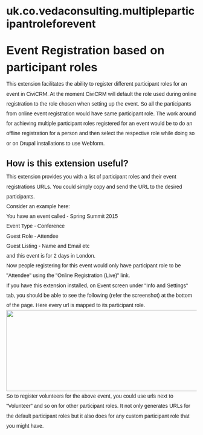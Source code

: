 # uk.co.vedaconsulting.multipleparticipantroleforevent
<h1 dir="ltr" style="line-height:1.44;margin-top:24pt;margin-bottom:6pt;"><span id="docs-internal-guid-2567e5ef-c343-cf66-96ea-e4ed95555af1"><span style="font-size: 31px; font-family: Arial; vertical-align: baseline; white-space: pre-wrap; background-color: transparent;">Event Registration based on participant roles</span></span></h1>

<p dir="ltr" style="line-height:1.8719999313354452;margin-top:0pt;margin-bottom:0pt;"><span id="docs-internal-guid-2567e5ef-c343-cf66-96ea-e4ed95555af1"><span style="font-family: Arial; vertical-align: baseline; white-space: pre-wrap; background-color: transparent;">This extension facilitates the ability to register different participant roles for an event in CiviCRM. At the moment CiviCRM will default the role used during online registration to the role chosen when setting up the event. So all the participants from online event registration would have same participant role. The work around for achieving multiple participant roles registered for an event would be to do an offline registration for a person and then select the respective role while doing so or on Drupal installations to use Webform. </span></span></p>

<h2 dir="ltr" style="line-height:1.44;margin-top:18pt;margin-bottom:4pt;"><span id="docs-internal-guid-2567e5ef-c343-cf66-96ea-e4ed95555af1"><span style="font-size: 23px; font-family: Arial; vertical-align: baseline; white-space: pre-wrap; background-color: transparent;">How is this extension useful?</span></span></h2>

<p dir="ltr" style="line-height:1.8719999313354452;margin-top:0pt;margin-bottom:0pt;"><span id="docs-internal-guid-2567e5ef-c343-cf66-96ea-e4ed95555af1"><span style="font-family: Arial; vertical-align: baseline; white-space: pre-wrap; background-color: transparent;">This extension provides you with a list of participant roles and their event registrations URLs. You could simply copy and send the URL to the desired participants. </span></span></p>

<p dir="ltr" style="line-height:1.8719999313354452;margin-top:0pt;margin-bottom:0pt;"><span id="docs-internal-guid-2567e5ef-c343-cf66-96ea-e4ed95555af1"><span style="font-family: Arial; vertical-align: baseline; white-space: pre-wrap; background-color: transparent;">Consider an example here:</span></span></p>

<p dir="ltr" style="line-height:1.8719999313354452;margin-top:0pt;margin-bottom:0pt;"><span id="docs-internal-guid-2567e5ef-c343-cf66-96ea-e4ed95555af1"><span style="font-family: Arial; vertical-align: baseline; white-space: pre-wrap; background-color: transparent;">You have an event called - Spring Summit 2015</span></span></p>

<p dir="ltr" style="line-height:1.8719999313354452;margin-top:0pt;margin-bottom:0pt;"><span id="docs-internal-guid-2567e5ef-c343-cf66-96ea-e4ed95555af1"><span style="font-family: Arial; vertical-align: baseline; white-space: pre-wrap; background-color: transparent;">Event Type - Conference</span></span></p>

<p dir="ltr" style="line-height:1.8719999313354452;margin-top:0pt;margin-bottom:0pt;"><span id="docs-internal-guid-2567e5ef-c343-cf66-96ea-e4ed95555af1"><span style="font-family: Arial; vertical-align: baseline; white-space: pre-wrap; background-color: transparent;">Guest Role - Attendee</span></span></p>

<p dir="ltr" style="line-height:1.8719999313354452;margin-top:0pt;margin-bottom:0pt;"><span id="docs-internal-guid-2567e5ef-c343-cf66-96ea-e4ed95555af1"><span style="font-family: Arial; vertical-align: baseline; white-space: pre-wrap; background-color: transparent;">Guest Listing - Name and Email etc</span></span></p>

<p dir="ltr" style="line-height:1.8719999313354452;margin-top:0pt;margin-bottom:0pt;"><span id="docs-internal-guid-2567e5ef-c343-cf66-96ea-e4ed95555af1"><span style="font-family: Arial; vertical-align: baseline; white-space: pre-wrap; background-color: transparent;">and this event is for 2 days in London.</span></span></p>

<p dir="ltr" style="line-height:1.8719999313354452;margin-top:0pt;margin-bottom:0pt;"><span id="docs-internal-guid-2567e5ef-c343-cf66-96ea-e4ed95555af1"><span style="font-family: Arial; vertical-align: baseline; white-space: pre-wrap; background-color: transparent;">Now people registering for this event would only have participant role to be &quot;Attendee&quot; using the &quot;Online Registration (Live)&quot; link.</span></span></p>

<p dir="ltr" style="line-height:1.8719999313354452;margin-top:0pt;margin-bottom:0pt;"><span id="docs-internal-guid-2567e5ef-c343-cf66-96ea-e4ed95555af1"><span style="font-family: Arial; vertical-align: baseline; white-space: pre-wrap; background-color: transparent;">If you have this extension installed, on Event screen under &quot;Info and Settings&quot; tab, you should be able to see the following (refer the screenshot) at the bottom of the page. Here every url is mapped to its participant role.</span></span></p>

<p dir="ltr" style="line-height:1.8719999313354452;margin-top:0pt;margin-bottom:0pt;"><span id="docs-internal-guid-2567e5ef-c343-cf66-96ea-e4ed95555af1"><span style="font-family: Arial; vertical-align: baseline; white-space: pre-wrap; background-color: transparent;"><img height="215px;" src="https://lh4.googleusercontent.com/hnmN9ZCoMv8xWKWFSPbhZV6pywcMJt04RMGNDL1gzRsLBG8T1ikCqiFYQqNeirCU8qRZTjBwT7BVAHzhjWDDT26dcyzwCt7LG7UDugKJJJwtRWufbxRn7iBbEXpJoYwqFK5PrqQ" style="border: none; transform: rotate(0.00rad); -webkit-transform: rotate(0.00rad);" width="602px;" /></span></span></p>

<p dir="ltr" style="line-height:1.8719999313354452;margin-top:0pt;margin-bottom:0pt;"><span id="docs-internal-guid-2567e5ef-c343-cf66-96ea-e4ed95555af1"><span style="font-family: Arial; vertical-align: baseline; white-space: pre-wrap; background-color: transparent;">So to register volunteers for the above event, you could use urls next to &quot;Volunteer&quot; and so on for other participant roles. It not only generates URLs for the default participant roles but it also does for any custom participant role that you might have. </span></span></p>

<p><br />
<br />
<br />
&nbsp;</p>
